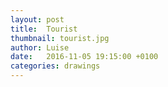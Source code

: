 ```yaml
---
layout: post
title:  Tourist
thumbnail: tourist.jpg
author: Luise
date:   2016-11-05 19:15:00 +0100
categories: drawings
---
```

